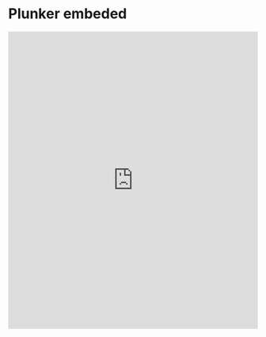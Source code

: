 # Plunker embeded

<iframe style="width: 100%; height: 600px" src="http://embed.plnkr.co/GvOO1itX8MG7zJLywSN8" frameborder="0" allowfullscren="allowfullscren"></iframe>
